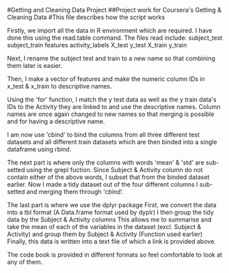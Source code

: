 #Getting and Cleaning Data Project
##Project work for Coursera's Getting & Cleaning Data
#This file describes how the script works

Firstly, we import all the data in R environment which are required. I have done this using the read.table command. The files read include:
subject_test
subject_train
features
activity_labels
X_test
y_test
X_train
y_train

Next, I rename the subject test and train to a new name so that combining them later is easier.

Then, I make a vector of features and make the numeric column IDs in x_test & x_train to descriptive names.

Using the 'for' function, I match the y test data as well as the y train data's IDs to the Activity they are linked to and use the descriptive names.
Column names are once again changed to new names so that merging is possible and for having a descriptive name.

I am now use 'cbind' to bind the columns from all three different test datasets and all different train datasets which are then binded into a single dataframe using rbind.

The next part is where only the columns with words 'mean' & 'std' are sub-setted using the grepl fuction.
Since Subject & Activity column do not contain either of the above words, I subset that from the binded dataset earlier. 
Now I made a tidy dataset out of the four different columns I sub-setted and merging them through 'cbind'.

The last part is where we use the dplyr package
First, we convert the data into a tbl format (A Data.frame format used by dyplr)
I then group the tidy data by the Subject & Activity columns
This allows me to summarise and take the mean of each of the variables in the dataset (excl. Subject & Activity) and group them by Subject & Activity (Function used earlier)
Finally, this data is written into a text file of which a link is provided above.


The code book is provided in different formats so feel comfortable to look at any of them.
